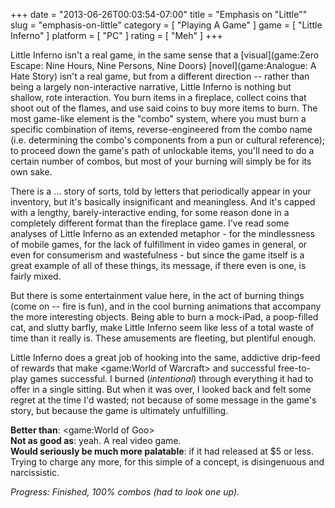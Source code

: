 +++
date = "2013-06-26T00:03:54-07:00"
title = "Emphasis on \"Little\""
slug = "emphasis-on-little"
category = [ "Playing A Game" ]
game = [ "Little Inferno" ]
platform = [ "PC" ]
rating = [ "Meh" ]
+++

Little Inferno isn't a real game, in the same sense that a [visual](game:Zero Escape: Nine Hours, Nine Persons, Nine Doors) [novel](game:Analogue: A Hate Story) isn't a real game, but from a different direction -- rather than being a largely non-interactive narrative, Little Inferno is nothing but shallow, rote interaction.  You burn items in a fireplace, collect coins that shoot out of the flames, and use said coins to buy more items to burn.  The most game-like element is the "combo" system, where you must burn a specific combination of items, reverse-engineered from the combo name (i.e. determining the combo's components from a pun or cultural reference); to proceed down the game's path of unlockable items, you'll need to do a certain number of combos, but most of your burning will simply be for its own sake.

There is a ... story of sorts, told by letters that periodically appear in your inventory, but it's basically insignificant and meaningless.  And it's capped with a lengthy, barely-interactive ending, for some reason done in a completely different format than the fireplace game.  I've read some analyses of Little Inferno as an extended metaphor - for the mindlessness of mobile games, for the lack of fulfillment in video games in general, or even for consumerism and wastefulness - but since the game itself is a great example of all of these things, its message, if there even is one, is fairly mixed.

But there is some entertainment value here, in the act of burning things (come on -- fire is fun), and in the cool burning animations that accompany the more interesting objects.  Being able to burn a mock-iPad, a poop-filled cat, and slutty barfly, make Little Inferno seem like less of a total waste of time than it really is.  These amusements are fleeting, but plentiful enough.

Little Inferno does a great job of hooking into the same, addictive drip-feed of rewards that make <game:World of Warcraft> and successful free-to-play games successful.  I burned (<i>intentional</i>) through everything it had to offer in a single sitting.  But when it was over, I looked back and felt some regret at the time I'd wasted; not because of some message in the game's story, but because the game is ultimately unfulfilling.

<b>Better than</b>: <game:World of Goo>  
<b>Not as good as</b>: yeah.  A real video game.  
<b>Would seriously be much more palatable</b>: if it had released at $5 or less.  Trying to charge any more, for this simple of a concept, is disingenuous and narcissistic.

<i>Progress: Finished, 100% combos (had to look one up).</i>